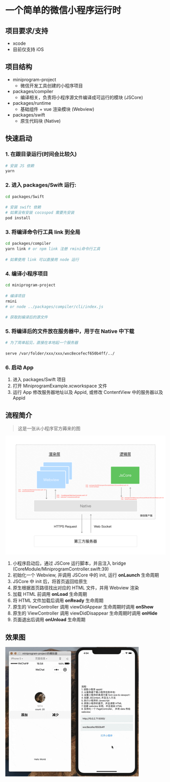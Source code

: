 # 一个简单的微信小程序运行时

## 项目要求/支持

- xcode
- 目前仅支持 iOS

## 项目结构

- miniprogram-project
    - 微信开发工具创建的小程序项目
- packages/compiler
    - 编译相关，负责将小程序源文件编译成可运行的模块 (JSCore)
- packages/runtime
    - 基础组件 + vue 渲染模块 (Webview)
- packages/swift
    - 原生代码块 (Native)

## 快速启动

### 1. 在跟目录运行(时间会比较久)
```bash
# 安装 JS 依赖
yarn
```
### 2. 进入 packages/Swift 运行:
```bash
cd packages/Swift

# 安装 swift 依赖
# 如果没有安装 cocospod 需要先安装
pod install
```
### 3. 将编译命令行工具 link 到全局
```bash
cd packages/compiler
yarn link # or npm link 注册 rmini命令行工具

# 如果使用 link 可以直接用 node 运行
```

### 4. 编译小程序项目
```bash
cd miniprogram-project

# 编译项目
rmini 
# or node ../packages/compiler/cli/index.js

# 获取到编译后的源文件
```

### 5. 将编译后的文件放在服务器中，用于在 Native 中下载
```bash
# 为了简单起见，直接在本地起一个服务器

serve /var/folder/xxx/xxx/wxc8ecefecf650b4ff/../
```

### 6. 启动 App

1. 进入 packages/Swift 项目
2. 打开 MiniprogramExample.xcworkspace 文件
3. 运行 App 修改服务器地址以及 Appid, 或修改 ContentView 中的服务器以及 Appid

## 流程简介

> 这是一张从小程序官方薅来的图

![](./asserts/4-1.ad156d1c.png)

1. 小程序启动后，通过 JSCore 运行脚本，并且注入 bridge (CoreModule/MiniprogramController.swift:39)
2. 初始化一个 Webview, 并调用 JSCore 中的 init, 运行 **onLaunch** 生命周期
3. JSCore 中 init 后，将首页返回给原生
4. 原生根据首页路径找出对应的 HTML 文件，并用 Webview 渲染
5. 加载 HTML 前调用 **onLoad** 生命周期
6. 将 HTML 文件加载后调用 **onReady** 生命周期
7. 原生的 ViewController 调用 viewDidAppear 生命周期时调用 **onShow**
8. 原生的 ViewController 调用 viewDidDisappear 生命周期时调用 **onHide**
9. 页面退出后调用 **onUnload** 生命周期

## 效果图

![效果图](./asserts/des.gif)
